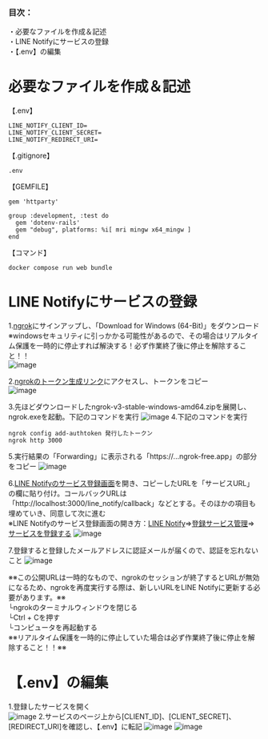 ### 目次：  
・必要なファイルを作成＆記述  
・LINE Notifyにサービスの登録  
・【.env】の編集  

# 必要なファイルを作成＆記述
【.env】
```
LINE_NOTIFY_CLIENT_ID=
LINE_NOTIFY_CLIENT_SECRET=
LINE_NOTIFY_REDIRECT_URI=
```
【.gitignore】
```
.env
```
【GEMFILE】
```
gem 'httparty'

group :development, :test do
  gem 'dotenv-rails'
  gem "debug", platforms: %i[ mri mingw x64_mingw ]
end
```
【コマンド】
```
docker compose run web bundle
```
# LINE Notifyにサービスの登録
1.[ngrok](https://dashboard.ngrok.com/get-started/setup/windows)にサインアップし、「Download for Windows (64-Bit)」をダウンロード  
※windowsセキュリティに引っかかる可能性があるので、その場合はリアルタイム保護を一時的に停止すれば解決する！必ず作業終了後に停止を解除すること！！  
![image](https://github.com/user-attachments/assets/a3e7cf70-e3a0-4b24-8e41-a8b012db8c65)

2.[ngrokのトークン生成リンク](https://dashboard.ngrok.com/get-started/your-authtoken)にアクセスし、トークンをコピー  
![image](https://github.com/user-attachments/assets/1ec1961f-8557-42a1-a3de-789ab70fc93c)

3.先ほどダウンロードしたngrok-v3-stable-windows-amd64.zipを展開し、ngrok.exeを起動。下記のコマンドを実行
![image](https://i.gyazo.com/052a3b6569c75a0c6926e5f3b5496797.png)
4.下記のコマンドを実行
```
ngrok config add-authtoken 発行したトークン
ngrok http 3000
```
5.実行結果の「Forwarding」に表示される「https://...ngrok-free.app」の部分をコピー
![image](https://i.gyazo.com/ff760a93812f5ccff333c7f4cde832d7.png)

6.[LINE Notifyのサービス登録画面](https://notify-bot.line.me/my/services/new)を開き、コピーしたURLを「サービスURL」の欄に貼り付け。コールバックURLは「http://localhost:3000/line_notify/callback」などとする。そのほかの項目も埋めていき、同意して次に進む  
※LINE Notifyのサービス登録画面の開き方：[LINE Notify](https://notify-bot.line.me/ja/)⇒[登録サービス管理](https://notify-bot.line.me/my/services/)⇒[サービスを登録する](https://notify-bot.line.me/my/services/new)
![image](https://github.com/user-attachments/assets/21f66b9d-abdd-41ef-b163-3b857d8d672b)

7.登録すると登録したメールアドレスに認証メールが届くので、認証を忘れないこと
![image](https://github.com/user-attachments/assets/f79abcb1-3dc8-4e56-b722-ff5804fbb892)

※※この公開URLは一時的なもので、ngrokのセッションが終了するとURLが無効になるため、ngrokを再度実行する際は、新しいURLをLINE Notifyに更新する必要があります。※※  
└ngrokのターミナルウィンドウを閉じる  
└Ctrl + Cを押す  
└コンピュータを再起動する  
※※リアルタイム保護を一時的に停止していた場合は必ず作業終了後に停止を解除すること！！※※

# 【.env】の編集  
1.登録したサービスを開く  
![image](https://github.com/user-attachments/assets/e7711fbb-0aa9-4952-918e-4bc3282d84d6)
2.サービスのページ上から[CLIENT_ID]、[CLIENT_SECRET]、[REDIRECT_URI]を確認し、【.env】に転記
![image](https://i.gyazo.com/4060fd34964a1025f34457487872bcf0.png)
![image](https://i.gyazo.com/4853fc43ced4ab21e291587839af0749.png)
